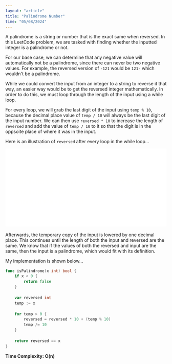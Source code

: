 ```yaml
---
layout: "article"
title: "Palindrome Number"
time: "05/08/2024"
---
```


A palindrome is a string or number that is the exact same when reversed. In this LeetCode problem, we are tasked with finding whether the inputted integer is a palindrome or not. 

For our base case, we can determine that any negative value will automatically not be a palindrome, since there can never be two negative values. For example, the reversed version of `-121` would be `121-` which wouldn't be a palindrome.

While we could convert the input from an integer to a string to reverse it that way, an easier way would be to get the reversed integer mathematically. In order to do this, we must loop through the length of the input using a while loop.

For every loop, we will grab the last digit of the input using `temp % 10`, because the decimal place value of `temp / 10` will always be the last digit of the input number. We can then use `reversed * 10` to increase the length of `reversed` and add the value of `temp / 10` to it so that the digit is in the oppsoite place of where it was in the input.

Here is an illustration of `reversed` after every loop in the while loop...

![Figure 1](/assets/static/f1.svg)

Afterwards, the temporary copy of the input is lowered by one decimal place. This continues until the length of both the input and reversed are the same. We know that if the values of both the reversed and input are the same, then the input is a palindrome, which would fit with its definition.

My implementation is shown below...

```go
func isPalindrome(x int) bool {
    if x < 0 {
        return false
    }

    var reversed int
    temp := x

    for temp > 0 {
        reversed = reversed * 10 + (temp % 10)
        temp /= 10
    }

    return reversed == x
}
```
**Time Complexity: O(n)**
